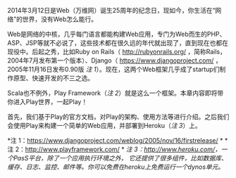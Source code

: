 2014年3月12日是Web（万维网）诞生25周年的纪念日，现如今，你生活在“网络”的世界，没有Web怎么能行。

Web是网络的中核，几乎每门语言都能构建Web应用，专门为Web而生的PHP、ASP、JSP等就不必说了，这些技术都在很久远的年代就出现了，直到现在也都在现役中。后起之秀，比如Ruby on Rails（ http://rubyonrails.org/ ，简称Rails，2004年7月发布第一个版本）、Django（ https://www.djangoproject.com/ ，2005年11月16日发布0.90版 *注 1*）。现在，这两个Web框架几乎成了startup们制作原型、快速开发的不三之选。

Scala也不例外，Play Framework（*注 2*）就是这么一个框架。本章内容即将带你进入Play世界，一起Play！

首先，我们基于Play的官方文档，对Play的架构、使用方法等进行介绍。之后我们会使用Play来构建一个简单的Web应用，并部署到Heroku（*注 3*）上。



*注 1：<https://www.djangoproject.com/weblog/2005/nov/16/firstrelease/> *
*注 2：<http://www.playframework.com/> *
*注 3：<http://www.heroku.com/>，一个PasS平台，除了一个应用执行环境之外， 它还提供了很多组件，比如数据库、缓存、日志、监控、邮件等。你可以免费在heroku上免费运行一个dynos单元。*

